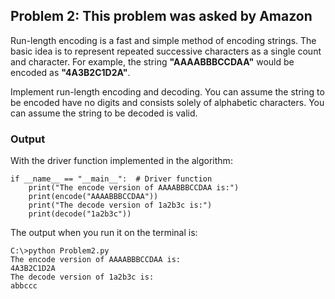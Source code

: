 ## Problem 2: This problem was asked by Amazon

Run-length encoding is a fast and simple method of encoding strings. The basic idea is to represent repeated successive characters as 
a single count and character. For example, the string **"AAAABBBCCDAA"** would be encoded as **"4A3B2C1D2A"**.

Implement run-length encoding and decoding. You can assume the string to be encoded have no digits and consists solely of 
alphabetic characters. You can assume the string to be decoded is valid.

### Output

With the driver function implemented in the algorithm:

```
if __name__ == "__main__":  # Driver function
    print("The encode version of AAAABBBCCDAA is:")
    print(encode("AAAABBBCCDAA"))
    print("The decode version of 1a2b3c is:")
    print(decode("1a2b3c"))

```

The output when you run it on the terminal is:
```
C:\>python Problem2.py
The encode version of AAAABBBCCDAA is:
4A3B2C1D2A
The decode version of 1a2b3c is:
abbccc

```
